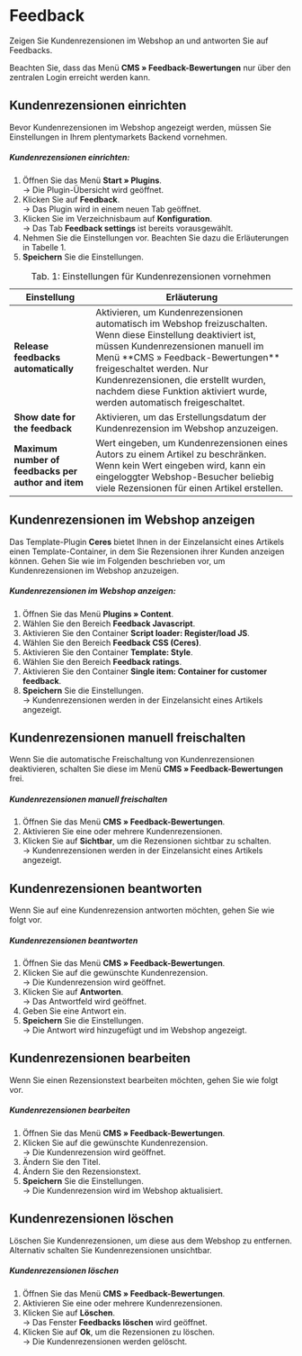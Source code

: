 # Feedback

Zeigen Sie Kundenrezensionen im Webshop an und antworten Sie auf Feedbacks.

<div class="alert alert-warning" role="alert">
    Beachten Sie, dass das Menü <b>CMS » Feedback-Bewertungen</b> nur über den zentralen Login erreicht werden kann.
</div>

## Kundenrezensionen einrichten

Bevor Kundenrezensionen im Webshop angezeigt werden, müssen Sie Einstellungen in Ihrem plentymarkets Backend vornehmen.

##### Kundenrezensionen einrichten:

1. Öffnen Sie das Menü **Start » Plugins**.<br /> → Die Plugin-Übersicht wird geöffnet.
2. Klicken Sie auf **Feedback**.<br /> → Das Plugin wird in einem neuen Tab geöffnet.
3. Klicken Sie im Verzeichnisbaum auf **Konfiguration**.<br /> → Das Tab **Feedback settings** ist bereits vorausgewählt.
4. Nehmen Sie die Einstellungen vor. Beachten Sie dazu die Erläuterungen in Tabelle 1.
5. **Speichern** Sie die Einstellungen.

<table>
<caption>Tab. 1: Einstellungen für Kundenrezensionen vornehmen</caption>
	<thead>
		<th>
			Einstellung
		</th>
		<th>
			Erläuterung
		</th>
	</thead>
	<tbody>
        <tr>
			<td>
				<b>Release feedbacks automatically</b>
			</td>
			<td>
                Aktivieren, um Kundenrezensionen automatisch im Webshop freizuschalten. Wenn diese Einstellung deaktiviert ist, müssen Kundenrezensionen manuell im Menü **CMS » Feedback-Bewertungen** freigeschaltet werden. Nur Kundenrezensionen, die erstellt wurden, nachdem diese Funktion aktiviert wurde, werden automatisch freigeschaltet.
			</td>
		</tr>
        <tr>
			<td>
				<b>Show date for the feedback</b>
			</td>
			<td>
				Aktivieren, um das Erstellungsdatum der Kundenrezension im Webshop anzuzeigen.
			</td>
		</tr>
		<tr>
			<td>
				<b>Maximum number of feedbacks per author and item</b>
			</td>
			<td>Wert eingeben, um Kundenrezensionen eines Autors zu einem Artikel zu beschränken. Wenn kein Wert eingeben wird, kann ein eingeloggter Webshop-Besucher beliebig viele Rezensionen für einen Artikel erstellen.
			</td>
		</tr>
	</tbody>
</table>

## Kundenrezensionen im Webshop anzeigen

Das Template-Plugin **Ceres** bietet Ihnen in der Einzelansicht eines Artikels einen Template-Container, in dem Sie Rezensionen ihrer Kunden anzeigen können. Gehen Sie wie im Folgenden beschrieben vor, um Kundenrezensionen im Webshop anzuzeigen.

##### Kundenrezensionen im Webshop anzeigen:

1. Öffnen Sie das Menü **Plugins » Content**.
2. Wählen Sie den Bereich **Feedback Javascript**.
3. Aktivieren Sie den Container **Script loader: Register/load JS**.
4. Wählen Sie den Bereich **Feedback CSS (Ceres)**.
5. Aktivieren Sie den Container **Template: Style**.
6. Wählen Sie den Bereich **Feedback ratings**.
7. Aktivieren Sie den Container **Single item: Container for customer feedback**.
8. **Speichern** Sie die Einstellungen.<br />→ Kundenrezensionen werden in der Einzelansicht eines Artikels angezeigt.

## Kundenrezensionen manuell freischalten

Wenn Sie die automatische Freischaltung von Kundenrezensionen deaktivieren, schalten Sie diese im Menü **CMS » Feedback-Bewertungen** frei.

##### Kundenrezensionen manuell freischalten

1. Öffnen Sie das Menü **CMS » Feedback-Bewertungen**.
2. Aktivieren Sie eine oder mehrere Kundenrezensionen.
3. Klicken Sie auf **Sichtbar**, um die Rezensionen sichtbar zu schalten.<br />→ Kundenrezensionen werden in der Einzelansicht eines Artikels angezeigt.

## Kundenrezensionen beantworten

Wenn Sie auf eine Kundenrezension antworten möchten, gehen Sie wie folgt vor.

##### Kundenrezensionen beantworten

1. Öffnen Sie das Menü **CMS » Feedback-Bewertungen**.
2. Klicken Sie auf die gewünschte Kundenrezension.<br />→ Die Kundenrezension wird geöffnet.
3. Klicken Sie auf **Antworten**.<br />→ Das Antwortfeld wird geöffnet.
4. Geben Sie eine Antwort ein.
5. **Speichern** Sie die Einstellungen.<br />→ Die Antwort wird hinzugefügt und im Webshop angezeigt.

## Kundenrezensionen bearbeiten

Wenn Sie einen Rezensionstext bearbeiten möchten, gehen Sie wie folgt vor.

##### Kundenrezensionen bearbeiten

1. Öffnen Sie das Menü **CMS » Feedback-Bewertungen**.
2. Klicken Sie auf die gewünschte Kundenrezension.<br />→ Die Kundenrezension wird geöffnet.
3. Ändern Sie den Titel.
4. Ändern Sie den Rezensionstext.
5. **Speichern** Sie die Einstellungen.<br />→ Die Kundenrezension wird im Webshop aktualisiert.

## Kundenrezensionen löschen

Löschen Sie Kundenrezensionen, um diese aus dem Webshop zu entfernen. Alternativ schalten Sie Kundenrezensionen unsichtbar.

##### Kundenrezensionen löschen

1. Öffnen Sie das Menü **CMS » Feedback-Bewertungen**.
2. Aktivieren Sie eine oder mehrere Kundenrezensionen.
3. Klicken Sie auf **Löschen**.<br />→ Das Fenster **Feedbacks löschen** wird geöffnet.
4. Klicken Sie auf **Ok**, um die Rezensionen zu löschen.<br />→ Die Kundenrezensionen werden gelöscht.
